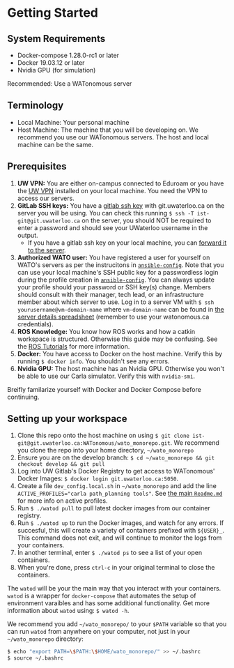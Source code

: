 # Getting Started

## System Requirements
- Docker-compose 1.28.0-rc1 or later
- Docker 19.03.12 or later
- Nvidia GPU (for simulation)

Recommended: Use a WATonomous server 

## Terminology
- Local Machine: Your personal machine
- Host Machine: The machine that you will be developing on. We recommend you use our WATonomous servers. The host and local machine can be the same.

## Prerequisites

1. **UW VPN:** You are either on-campus connected to Eduroam or you have the [UW VPN](https://uwaterloo.ca/information-systems-technology/services/virtual-private-network-vpn) installed on your local machine. You need the VPN to access our servers.
2. **GitLab SSH keys:** You have a [gitlab ssh key](https://docs.gitlab.com/ee/ssh/) with git.uwaterloo.ca on the server you will be using. You can check this running `$ ssh -T ist-git@git.uwaterloo.ca` on the server, you should NOT be required to enter a password and should see your UWaterloo username in the output.
    * If you have a gitlab ssh key on your local machine, you can [forward it to the server](https://docs.github.com/en/developers/overview/using-ssh-agent-forwarding).
3. **Authorized WATO user:** You have registered a user for yourself on WATO's servers as per the instrucitons in [`ansible-config`](https://git.uwaterloo.ca/WATonomous/ansible-config). Note that you can use your local machine's SSH public key for a passwordless login during the profile creation in [`ansible-config`](https://git.uwaterloo.ca/WATonomous/ansible-config). You can always update your profile should your password or SSH key(s) change. Members should consult with their manager, tech lead, or an infrastructure member about which server to use. Log in to a server VM with `$ ssh yourusername@vm-domain-name` where `vm-domain-name` can be found in [the server details spreadsheet](https://docs.google.com/spreadsheets/d/141TjJNwrWngtkDIp-4q6c1888kq4EBy0wa3FsS29BnE) (remember to use your watonomous.ca credentials).
4. **ROS Knowledge:** You know how ROS works and how a catkin workspace is structured. Otherwise this guide may be confusing. See the [ROS Tutorials](http://wiki.ros.org/ROS/Tutorials) for more information.
5. **Docker:** You have access to Docker on the host machine. Verify this by running `$ docker info`. You shouldn't see any errors.
6. **Nvidia GPU:** The host machine has an Nvidia GPU. Otherwise you won't be able to use our Carla simulator. Verify this with `nvidia-smi`.

Breifly familarize yourself with Docker and Docker Compose before continuing.

## Setting up your workspace

1. Clone this repo onto the host machine on using `$ git clone ist-git@git.uwaterloo.ca:WATonomous/wato_monorepo.git`. We recommend you clone the repo into your home directory, `~/wato_monorepo`
2. Ensure you are on the develop branch: `$ cd ~/wato_monorepo && git checkout develop && git pull`
3. Log into UW Gitlab's Docker Registry to get access to WATonomous' Docker Images: `$ docker login git.uwaterloo.ca:5050`.
4. Create a file `dev_config.local.sh` in `~/wato_monorepo` and add the line `ACTIVE_PROFILES="carla path_planning tools"`. See [the main `Readme.md`](https://git.uwaterloo.ca/WATonomous/wato_monorepo/-/blob/develop/README.md#profiles) for more info on active profiles.
5. Run `$ ./watod pull` to pull latest docker images from our container registry.
6. Run `$ ./watod up` to run the Docker images, and watch for any errors. If succesful, this will create a variety of containers prefixed with `${USER}_`. This command does not exit, and will continue to monitor the logs from your containers.
7. In another terminal, enter `$ ./watod ps` to see a list of your open containers.
8. When you're done, press `ctrl-c` in your original terminal to close the containers. 

The `watod` will be your the main way that you interact with your containers. `watod` is a wrapper for `docker-compose` that automates the setup of environment varaibles and has some additional functionality. Get more information about `watod` using: `$ watod -h`.

We recommend you add `~/wato_monorepo/` to your `$PATH` variable so that you can run `watod` from anywhere on your computer, not just in your `~/wato_monorepo` directory:
```bash
$ echo "export PATH=\$PATH:\$HOME/wato_monorepo/" >> ~/.bashrc
$ source ~/.bashrc
```
